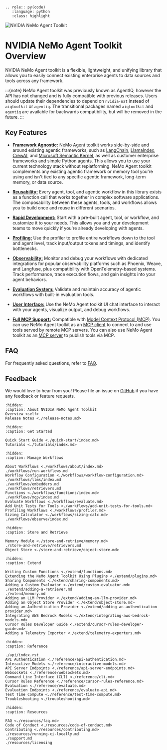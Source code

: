 <!--
SPDX-FileCopyrightText: Copyright (c) 2025, NVIDIA CORPORATION & AFFILIATES. All rights reserved.
SPDX-License-Identifier: Apache-2.0

Licensed under the Apache License, Version 2.0 (the "License");
you may not use this file except in compliance with the License.
You may obtain a copy of the License at

http://www.apache.org/licenses/LICENSE-2.0

Unless required by applicable law or agreed to in writing, software
distributed under the License is distributed on an "AS IS" BASIS,
WITHOUT WARRANTIES OR CONDITIONS OF ANY KIND, either express or implied.
See the License for the specific language governing permissions and
limitations under the License.
-->


<!-- This role is needed at the index to set the default backtick role -->
```{eval-rst}
.. role:: py(code)
   :language: python
   :class: highlight
```

![NVIDIA NeMo Agent Toolkit](./_static/banner.png "NeMo Agent toolkit banner image")

# NVIDIA NeMo Agent Toolkit Overview

NVIDIA NeMo Agent toolkit is a flexible, lightweight, and unifying library that allows you to easily connect existing enterprise agents to data sources and tools across any framework.


:::{note}
NeMo Agent toolkit was previously known as <!-- vale off -->AgentIQ<!-- vale on -->, however the API has not changed and is fully compatible with previous releases. Users should update their dependencies to depend on `nvidia-nat` instead of `aiqtoolkit` or `agentiq`. The transitional packages named `aiqtoolkit` and `agentiq` are available for backwards compatibility, but will be removed in the future.
:::

## Key Features

- [**Framework Agnostic:**](./quick-start/installing.md#framework-integrations) NeMo Agent toolkit works side-by-side and around existing agentic frameworks, such as [LangChain](https://www.langchain.com/), [LlamaIndex](https://www.llamaindex.ai/), [CrewAI](https://www.crewai.com/), and [Microsoft Semantic Kernel](https://learn.microsoft.com/en-us/semantic-kernel/), as well as customer enterprise frameworks and simple Python agents. This allows you to use your current technology stack without replatforming. NeMo Agent toolkit complements any existing agentic framework or memory tool you're using and isn't tied to any specific agentic framework, long-term memory, or data source.

- [**Reusability:**](./extend/sharing-components.md) Every agent, tool, and agentic workflow in this library exists as a function call that works together in complex software applications. The composability between these agents, tools, and workflows allows you to build once and reuse in different scenarios.

- [**Rapid Development:**](./tutorials/index.md) Start with a pre-built agent, tool, or workflow, and customize it to your needs. This allows you and your development teams to move quickly if you're already developing with agents.

- [**Profiling:**](./workflows/profiler.md) Use the profiler to profile entire workflows down to the tool and agent level, track input/output tokens and timings, and identify bottlenecks.

- [**Observability:**](./workflows/observe/index.md) Monitor and debug your workflows with dedicated integrations for popular observability platforms such as Phoenix, Weave, and Langfuse, plus compatibility with OpenTelemetry-based systems. Track performance, trace execution flows, and gain insights into your agent behaviors.

- [**Evaluation System:**](./workflows/evaluate.md) Validate and maintain accuracy of agentic workflows with built-in evaluation tools.

- [**User Interface:**](./quick-start/launching-ui.md) Use the NeMo Agent toolkit UI chat interface to interact with your agents, visualize output, and debug workflows.

- [**Full MCP Support:**](./workflows/mcp/index.md) Compatible with [Model Context Protocol (MCP)](https://modelcontextprotocol.io/). You can use NeMo Agent toolkit as an [MCP client](./workflows/mcp/mcp-client.md) to connect to and use tools served by remote MCP servers. You can also use NeMo Agent toolkit as an [MCP server](./workflows/mcp/mcp-server.md) to publish tools via MCP.

## FAQ
For frequently asked questions, refer to [FAQ](./resources/faq.md).

## Feedback

We would love to hear from you! Please file an issue on [GitHub](https://github.com/NVIDIA/NeMo-Agent-Toolkit/issues) if you have any feedback or feature requests.

```{toctree}
:hidden:
:caption: About NVIDIA NeMo Agent Toolkit
Overview <self>
Release Notes <./release-notes.md>
```

```{toctree}
:hidden:
:caption: Get Started

Quick Start Guide <./quick-start/index.md>
Tutorials <./tutorials/index.md>
```

```{toctree}
:hidden:
:caption: Manage Workflows

About Workflows <./workflows/about/index.md>
./workflows/run-workflows.md
Workflow Configuration <./workflows/workflow-configuration.md>
./workflows/llms/index.md
./workflows/embedders.md
./workflows/retrievers.md
Functions <./workflows/functions/index.md>
./workflows/mcp/index.md
Evaluate Workflows <./workflows/evaluate.md>
Add Unit Tests for Tools <./workflows/add-unit-tests-for-tools.md>
Profiling Workflows <./workflows/profiler.md>
Sizing Calculator <./workflows/sizing-calc.md>
./workflows/observe/index.md
```

```{toctree}
:hidden:
:caption: Store and Retrieve

Memory Module <./store-and-retrieve/memory.md>
./store-and-retrieve/retrievers.md
Object Store <./store-and-retrieve/object-store.md>
```

```{toctree}
:hidden:
:caption: Extend

Writing Custom Functions <./extend/functions.md>
Extending the NeMo Agent Toolkit Using Plugins <./extend/plugins.md>
Sharing Components <./extend/sharing-components.md>
Adding a Custom Evaluator <./extend/custom-evaluator.md>
./extend/adding-a-retriever.md
./extend/memory.md
Adding an LLM Provider <./extend/adding-an-llm-provider.md>
Adding an Object Store Provider <./extend/object-store.md>
Adding an Authentication Provider <./extend/adding-an-authentication-provider.md>
Integrating AWS Bedrock Models <./extend/integrating-aws-bedrock-models.md>
Cursor Rules Developer Guide <./extend/cursor-rules-developer-guide.md>
Adding a Telemetry Exporter <./extend/telemetry-exporters.md>
```

```{toctree}
:hidden:
:caption: Reference

./api/index.rst
API Authentication <./reference/api-authentication.md>
Interactive Models <./reference/interactive-models.md>
API Server Endpoints <./reference/api-server-endpoints.md>
Websockets <./reference/websockets.md>
Command Line Interface (CLI) <./reference/cli.md>
Cursor Rules Reference <./reference/cursor-rules-reference.md>
Evaluation <./reference/evaluate.md>
Evaluation Endpoints <./reference/evaluate-api.md>
Test Time Compute <./reference/test-time-compute.md>
Troubleshooting <./troubleshooting.md>
```

```{toctree}
:hidden:
:caption: Resources

FAQ <./resources/faq.md>
Code of Conduct <./resources/code-of-conduct.md>
Contributing <./resources/contributing.md>
./resources/running-ci-locally.md
./support.md
./resources/licensing
```

